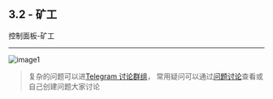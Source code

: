 [image1]:https://raw.githubusercontent.com/FxPool/FXMinerProxy/main/image/tutorial/ch3-miner.png
[Telegram 讨论群组]:https://t.me/FxminerChat
[问题讨论]:https://github.com/FxPool/FXMinerProxy/issues

## 3.2 - 矿工
控制面板-矿工
___
![image1]

> 复杂的问题可以进[Telegram 讨论群组]， 常用疑问可以通过[问题讨论]查看或自己创建问题大家讨论